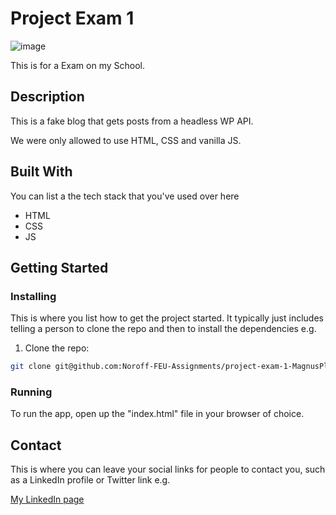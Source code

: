 # Project Exam 1

![image](https://api.pikwy.com/web/640632e309edcb4dba628a19.jpg)

This is for a Exam on my School.

## Description 

This is a fake blog that gets posts from a headless WP API.

We were only allowed to use HTML, CSS and vanilla JS.

## Built With

You can list a the tech stack that you've used over here

- HTML
- CSS
- JS

## Getting Started

### Installing

This is where you list how to get the project started. It typically just includes telling a person to clone the repo and then to install the dependencies e.g.

1. Clone the repo:

```bash
git clone git@github.com:Noroff-FEU-Assignments/project-exam-1-MagnusPladsen.git
```

### Running

To run the app, open up the "index.html" file in your browser of choice.


## Contact

This is where you can leave your social links for people to contact you, such as a LinkedIn profile or Twitter link e.g.

[My LinkedIn page](https://www.linkedin.com/in/magnus-pladsen-1a2738226/)
